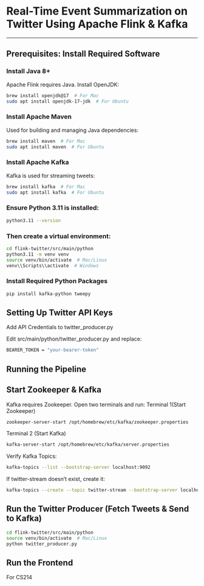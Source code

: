 # Real-Time Event Summarization on Twitter Using Apache Flink & Kafka



---

##  Prerequisites: Install Required Software

### Install Java 8+
Apache Flink requires Java. Install OpenJDK:
```sh
brew install openjdk@17  # For Mac
sudo apt install openjdk-17-jdk  # For Ubuntu
```
### Install Apache Maven
Used for building and managing Java dependencies:
```sh
brew install maven  # For Mac
sudo apt install maven  # For Ubuntu
```

### Install Apache Kafka
Kafka is used for streaming tweets:
```sh
brew install kafka  # For Mac
sudo apt install kafka  # For Ubuntu
```

### Ensure Python 3.11 is installed:
```sh
python3.11 --version
```

### Then create a virtual environment:
```sh
cd flink-twitter/src/main/python
python3.11 -m venv venv
source venv/bin/activate  # Mac/Linux
venv\\Scripts\\activate  # Windows
```

### Install Required Python Packages
```sh
pip install kafka-python tweepy
```


## Setting Up Twitter API Keys
Add API Credentials to twitter_producer.py

Edit src/main/python/twitter_producer.py and replace:
```sh
BEARER_TOKEN = "your-bearer-token"
```


## Running the Pipeline
## Start Zookeeper & Kafka
Kafka requires Zookeeper. Open two terminals and run:
Terminal 1(Start Zookeeper)
```sh
zookeeper-server-start /opt/homebrew/etc/kafka/zookeeper.properties
```
Terminal 2 (Start Kafka)
```sh
kafka-server-start /opt/homebrew/etc/kafka/server.properties
```

Verify Kafka Topics:
```sh
kafka-topics --list --bootstrap-server localhost:9092
```
If twitter-stream doesn’t exist, create it:
```sh
kafka-topics --create --topic twitter-stream --bootstrap-server localhost:9092 --partitions 1 --replication-factor 1
```

## Run the Twitter Producer (Fetch Tweets & Send to Kafka)
```sh
cd flink-twitter/src/main/python
source venv/bin/activate  # Mac/Linux
python twitter_producer.py
```

## Run the Frontend

For CS214
 
